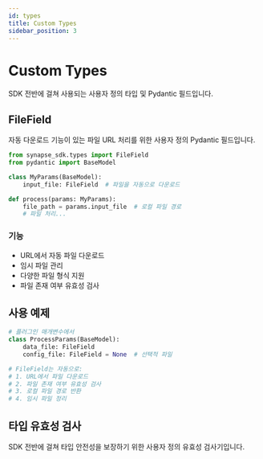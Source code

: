 ```yaml
---
id: types
title: Custom Types
sidebar_position: 3
---
```


# Custom Types

SDK 전반에 걸쳐 사용되는 사용자 정의 타입 및 Pydantic 필드입니다.

## FileField

자동 다운로드 기능이 있는 파일 URL 처리를 위한 사용자 정의 Pydantic 필드입니다.

```python
from synapse_sdk.types import FileField
from pydantic import BaseModel

class MyParams(BaseModel):
    input_file: FileField  # 파일을 자동으로 다운로드

def process(params: MyParams):
    file_path = params.input_file  # 로컬 파일 경로
    # 파일 처리...
```

### 기능

- URL에서 자동 파일 다운로드
- 임시 파일 관리
- 다양한 파일 형식 지원
- 파일 존재 여부 유효성 검사

## 사용 예제

```python
# 플러그인 매개변수에서
class ProcessParams(BaseModel):
    data_file: FileField
    config_file: FileField = None  # 선택적 파일

# FileField는 자동으로:
# 1. URL에서 파일 다운로드
# 2. 파일 존재 여부 유효성 검사
# 3. 로컬 파일 경로 반환
# 4. 임시 파일 정리
```

## 타입 유효성 검사

SDK 전반에 걸쳐 타입 안전성을 보장하기 위한 사용자 정의 유효성 검사기입니다.